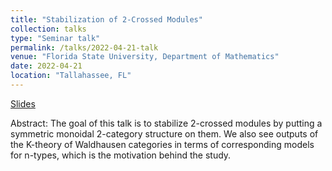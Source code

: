 ```yaml
---
title: "Stabilization of 2-Crossed Modules"
collection: talks
type: "Seminar talk"
permalink: /talks/2022-04-21-talk
venue: "Florida State University, Department of Mathematics"
date: 2022-04-21
location: "Tallahassee, FL"
---
```


[Slides](/files/Algebra_Seminar.pdf)

Abstract: The goal of this talk is to stabilize 2-crossed modules by putting a symmetric
monoidal 2-category structure on them. We also see outputs of the K-theory of Waldhausen
categories in terms of corresponding models for n-types, which is the motivation behind the study.
